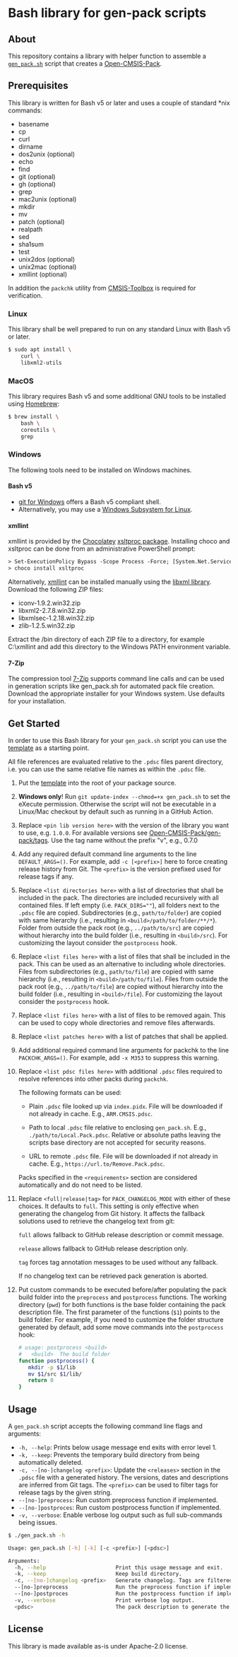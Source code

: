 # Bash library for gen-pack scripts

## About

This repository contains a library with helper function to assemble a
[`gen_pack.sh`](./template/gen_pack.sh) script that creates a
[Open-CMSIS-Pack](https://open-cmsis-pack.github.io/Open-CMSIS-Pack-Spec/main/html/index.html).

## Prerequisites

This library is written for Bash v5 or later and uses a couple of standard
\*nix commands:

- basename
- cp
- curl
- dirname
- dos2unix (optional)
- echo
- find
- git (optional)
- gh (optional)
- grep
- mac2unix (optional)
- mkdir
- mv
- patch (optional)
- realpath
- sed
- sha1sum
- test
- unix2dos (optional)
- unix2mac (optional)
- xmllint (optional)

In addition the `packchk` utility from [CMSIS-Toolbox](https://github.com/Open-CMSIS-Pack/cmsis-toolbox)
is required for verification.

### Linux

This library shall be well prepared to run on any standard Linux with Bash v5 or later.

```sh
$ sudo apt install \
    curl \
    libxml2-utils
```

### MacOS

This library requires Bash v5 and some additional GNU tools to be installed using [Homebrew](https://brew.sh/):

```sh
$ brew install \
    bash \ 
    coreutils \
    grep
```

### Windows

The following tools need to be installed on Windows machines.

#### Bash v5

- [git for Windows](https://gitforwindows.org/) offers a Bash v5 compliant shell.
- Alternatively, you may use a [Windows Subsystem for Linux](https://docs.microsoft.com/en-us/windows/wsl/).

#### xmllint

xmllint is provided by the [Chocolatey](https://chocolatey.org/install) [xsltproc package](https://chocolatey.org/packages/xsltproc).
Installing choco and xsltproc can be done from an administrative PowerShell prompt:

```ps
> Set-ExecutionPolicy Bypass -Scope Process -Force; [System.Net.ServicePointManager]::SecurityProtocol = [System.Net.ServicePointManager]::SecurityProtocol -bor 3072; iex ((New-Object System.Net.WebClient).DownloadString('https://community.chocolatey.org/install.ps1'))
> choco install xsltproc
```

Alternatively, [xmllint](http://xmlsoft.org/xmllint.html) can be installed manually using the
[libxml library](https://www.zlatkovic.com/pub/libxml/). Download the following ZIP files:

- iconv-1.9.2.win32.zip
- libxml2-2.7.8.win32.zip
- libxmlsec-1.2.18.win32.zip
- zlib-1.2.5.win32.zip

Extract the /bin directory of each ZIP file to a directory, for example C:\xmllint and add this directory to the
Windows PATH environment variable.

#### 7-Zip

The compression tool [7-Zip](http://www.7-zip.org/) supports command line calls and can be used in generation scripts
like gen_pack.sh for automated pack file creation. Download the appropriate installer for your Windows system. Use
defaults for your installation.

## Get Started

In order to use this Bash library for your `gen_pack.sh` script you can use
the [template](template/gen_pack.sh) as a starting point.

All file references are evaluated relative to the `.pdsc` files parent directory, i.e. you
can use the same relative file names as within the `.pdsc` file.

1. Put the [template](template/gen_pack.sh) into the root of your package source.

1. **Windows only**! Run `git update-index --chmod=+x gen_pack.sh` to set the eXecute permission. Otherwise the script will not be executable in a Linux/Mac checkout by default such as running in a GitHub Action.

1. Replace `<pin lib version here>` with the version of the library you want to use, e.g. `1.0.0`.
   For available versions see [Open-CMSIS-Pack/gen-pack/tags](https://github.com/Open-CMSIS-Pack/gen-pack/tags).
   Use the tag name without the prefix "v", e.g., 0.7.0

1. Add any required default command line arguments to the line `DEFAULT_ARGS=()`.
   For example, add `-c [<prefix>]` here to force creating release history from Git.
   The `<prefix>` is the version prefixed used for release tags if any.

1. Replace `<list directories here>` with a list of directories that shall be included in the pack.
   The directories are included recursively with all contained files. If left empty (i.e. `PACK_DIRS=""`),
   all folders next to the `.pdsc` file are copied.
   Subdirectories (e.g., `path/to/folder`) are copied with same hierarchy
   (i.e., resulting in `<build>/path/to/folder/**/*`).
   Folder from outside the pack root (e.g., `../path/to/src`) are copied without hierarchy into the build
   folder (i.e., resulting in `<build>/src`). For customizing the layout consider the `postprocess` hook.

1. Replace `<list files here>` with a list of files that shall be included in the pack.
   This can be used as an alternative to including whole directories.
   Files from subdirectories (e.g., `path/to/file`) are copied with same hierarchy
   (i.e., resulting in `<build>/path/to/file`).
   Files from outside the pack root (e.g., `../path/to/file`) are copied without hierarchy into the build
   folder (i.e., resulting in `<build>/file`). For customizing the layout consider the `postprocess` hook.

1. Replace `<list files here>` with a list of files to be removed again.
   This can be used to copy whole directories and remove files afterwards.

1. Replace `<list patches here>` with a list of patches that shall be applied.

1. Add additional required command line arguments for packchk to the line `PACKCHK_ARGS=()`.
   For example, add `-x M353` to suppress this warning.

1. Replace `<list pdsc files here>` with additional `.pdsc` files required to resolve references into other packs during `packchk`.

   The following formats can be used:
   - Plain `.pdsc` file looked up via `index.pidx`. File will be downloaded if not already in cache.
     E.g., `ARM.CMSIS.pdsc`.

   - Path to local `.pdsc` file relative to enclosing `gen_pack.sh`.
     E.g., `./path/to/Local.Pack.pdsc`. Relative or absolute paths leaving the scripts base directory are not accepted for security reasons.

   - URL to remote `.pdsc` file. File will be downloaded if not already in cache.
     E.g., `https://url.to/Remove.Pack.pdsc`.

   Packs specified in the `<requirements>` section are considered automatically and do not need to be listed.

1. Replace `<full|release|tag>` for `PACK_CHANGELOG_MODE` with either of these choices. It defaults to `full`. This setting
   is only effective when generating the changelog from Git history. It affects the fallback solutions
   used to retrieve the changelog text from git:

   `full` allows fallback to GitHub release description or commit message.

   `release` allows fallback to GitHub release description only.

   `tag` forces tag annotation messages to be used without any fallback.

   If no changelog text can be retrieved pack generation is aborted.

1. Put custom commands to be executed before/after populating the pack build folder
   into the `preprocess` and `postprocess` functions. The working directory (`pwd`) for
   both functions is the base folder containing the pack description file. The first
   parameter of the functions (`$1`) points to the build folder.
   For example, if you need to customize the folder structure generated by default, add
   some move commands into the `postprocess` hook:

   ```bash
   # usage: postprocess <build>
   #   <build>  The build folder
   function postprocess() {
      mkdir -p $1/lib
      mv $1/src $1/lib/
      return 0
   }
   ```

## Usage

A `gen_pack.sh` script accepts the following command line flags and arguments:

- `-h, --help`: Prints below usage message end exits with error level 1.
- `-k, --keep`: Prevents the temporary build directory from being automatically deleted.
- `-c, --[no-]changelog <prefix>`: Update the `<releases>` section in the `.pdsc` file with a generated history. The
                                   versions, dates and descriptions are inferred from Git tags. The `<prefix>` can be
                                   used to filter tags for release tags by the given string.
- `--[no-]preprocess`: Run custom preprocess function if implemented.
- `--[no-]postproces`: Run custom postprocess function if implemented.
- `-v, --verbose`: Enable verbose log output such as full sub-commands being issues.

```sh
$ ./gen_pack.sh -h

Usage: gen_pack.sh [-h] [-k] [-c <prefix>] [<pdsc>]

Arguments:
  -h, --help                      Print this usage message and exit.
  -k, --keep                      Keep build directory.
  -c, --[no-]changelog <prefix>   Generate changelog. Tags are filtered for <prefix>.
  --[no-]preprocess               Run the preprocess function if implemented in the enclosing script.
  --[no-]postproces               Run the postprocess function if implemented in the enclosing script.
  -v, --verbose                   Print verbose log output.
  <pdsc>                          The pack description to generate the pack for.
```

## License

This library is made available as-is under Apache-2.0 license.
